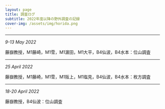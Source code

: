 ```yaml
---
layout: page
title: 調査ログ
subtitle: 2022年度以降の野外調査の記録
cover-img: /assets/img/horida.png
---
```

***
_9-13 May 2022_  
  
藤嶽教授，M1藤崎，M1雪，M1濵田，M1大平，B4仙波，B4水本：位山調査
***
_25 April 2022_  
  
藤嶽教授，M1藤崎，M1雪，M1阪上，M1塩見，B4仙波，B4水本：枚方調査
***
_18-20 April 2022_  
  
藤嶽教授，B4仙波：位山調査
